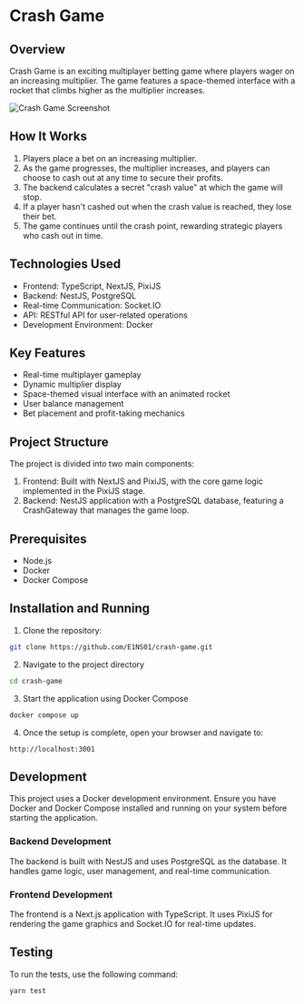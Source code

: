 # Crash Game

## Overview

Crash Game is an exciting multiplayer betting game where players wager on an increasing multiplier. The game features a space-themed interface with a rocket that climbs higher as the multiplier increases.

![Crash Game Screenshot](path/to/your/screenshot.png)

## How It Works

1. Players place a bet on an increasing multiplier.
2. As the game progresses, the multiplier increases, and players can choose to cash out at any time to secure their profits.
3. The backend calculates a secret "crash value" at which the game will stop.
4. If a player hasn't cashed out when the crash value is reached, they lose their bet.
5. The game continues until the crash point, rewarding strategic players who cash out in time.

## Technologies Used

- Frontend: TypeScript, NextJS, PixiJS
- Backend: NestJS, PostgreSQL
- Real-time Communication: Socket.IO
- API: RESTful API for user-related operations
- Development Environment: Docker

## Key Features

- Real-time multiplayer gameplay
- Dynamic multiplier display
- Space-themed visual interface with an animated rocket
- User balance management
- Bet placement and profit-taking mechanics

## Project Structure

The project is divided into two main components:

1. Frontend: Built with NextJS and PixiJS, with the core game logic implemented in the PixiJS stage.
2. Backend: NestJS application with a PostgreSQL database, featuring a CrashGateway that manages the game loop.

## Prerequisites

- Node.js
- Docker
- Docker Compose

## Installation and Running

1. Clone the repository:

```bash
git clone https://github.com/E1NS01/crash-game.git
```

2. Navigate to the project directory

```bash
cd crash-game
```

3. Start the application using Docker Compose

```bash
docker compose up
```

4. Once the setup is complete, open your browser and navigate to:

```
http://localhost:3001
```

## Development

This project uses a Docker development environment. Ensure you have Docker and Docker Compose installed and running on your system before starting the application.

### Backend Development

The backend is built with NestJS and uses PostgreSQL as the database. It handles game logic, user management, and real-time communication.

### Frontend Development

The frontend is a Next.js application with TypeScript. It uses PixiJS for rendering the game graphics and Socket.IO for real-time updates.

## Testing

To run the tests, use the following command:

```bash
yarn test
```
